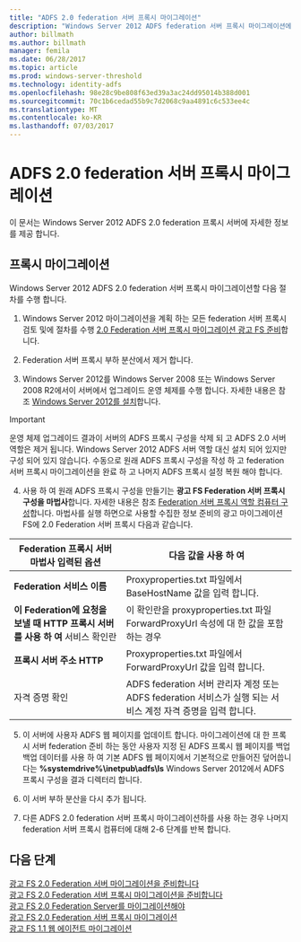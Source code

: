 ```yaml
---
title: "ADFS 2.0 federation 서버 프록시 마이그레이션"
description: "Windows Server 2012 ADFS federation 서버 프록시 마이그레이션에 대해 설명 합니다."
author: billmath
ms.author: billmath
manager: femila
ms.date: 06/28/2017
ms.topic: article
ms.prod: windows-server-threshold
ms.technology: identity-adfs
ms.openlocfilehash: 98e28c9be808f63ed39a3ac24dd95014b388d001
ms.sourcegitcommit: 70c1b6cedad55b9c7d2068c9aa4891c6c533ee4c
ms.translationtype: MT
ms.contentlocale: ko-KR
ms.lasthandoff: 07/03/2017
---
```

# <a name="migrate-the-ad-fs-20-federation-server-proxy"></a>ADFS 2.0 federation 서버 프록시 마이그레이션
이 문서는 Windows Server 2012 ADFS 2.0 federation 프록시 서버에 자세한 정보를 제공 합니다.

## <a name="migrate-the-proxy"></a>프록시 마이그레이션

Windows Server 2012 ADFS 2.0 federation 서버 프록시 마이그레이션할 다음 절차를 수행 합니다.  
  
1.  Windows Server 2012 마이그레이션을 계획 하는 모든 federation 서버 프록시 검토 및에 절차를 수행 [2.0 Federation 서버 프록시 마이그레이션 광고 FS 준비](prepare-to-migrate-ad-fs-fed-proxy.md)합니다.  
  
2.  Federation 서버 프록시 부하 분산에서 제거 합니다.  
  
3.  Windows Server 2012를 Windows Server 2008 또는 Windows Server 2008 R2에서이 서버에서 업그레이드 운영 체제를 수행 합니다. 자세한 내용은 참조 [Windows Server 2012를 설치](https://technet.microsoft.com/library/jj134246.aspx)합니다.  
  
> [!IMPORTANT]
>  운영 체제 업그레이드 결과이 서버의 ADFS 프록시 구성을 삭제 되 고 ADFS 2.0 서버 역할은 제거 됩니다. Windows Server 2012 ADFS 서버 역할 대신 설치 되어 있지만 구성 되어 있지 않습니다. 수동으로 원래 ADFS 프록시 구성을 작성 하 고 federation 서버 프록시 마이그레이션을 완료 하 고 나머지 ADFS 프록시 설정 복원 해야 합니다.  
  
4.  사용 하 여 원래 ADFS 프록시 구성을 만들기는 **광고 FS Federation 서버 프록시 구성을 마법사**합니다. 자세한 내용은 참조 [Federation 서버 프록시 역할 컴퓨터 구성](configure-a-computer-for-the-federation-server-proxy-role.md)합니다. 마법사를 실행 하면으로 사용할 수집한 정보 준비의 광고 마이그레이션 FS에 2.0 Federation 서버 프록시 다음과 같습니다.  
  
 
|**Federation 프록시 서버 마법사 입력된 옵션**|**다음 값을 사용 하 여**|
|-----|-----|  
|**Federation 서비스 이름**|Proxyproperties.txt 파일에서 BaseHostName 값을 입력 합니다.|  
|**이 Federation에 요청을 보낼 때 HTTP 프록시 서버를 사용 하 여** 서비스 확인란|이 확인란을 proxyproperties.txt 파일 ForwardProxyUrl 속성에 대 한 값을 포함 하는 경우|  
|**프록시 서버 주소 HTTP**|Proxyproperties.txt 파일에서 ForwardProxyUrl 값을 입력 합니다.|  
|자격 증명 확인|ADFS federation 서버 관리자 계정 또는 ADFS federation 서비스가 실행 되는 서비스 계정 자격 증명을 입력 합니다.|  
  
5.  이 서버에 사용자 ADFS 웹 페이지를 업데이트 합니다. 마이그레이션에 대 한 프록시 서버 federation 준비 하는 동안 사용자 지정 된 ADFS 프록시 웹 페이지를 백업 백업 데이터를 사용 하 여 기본 ADFS 웹 페이지에서 기본적으로 만들어진 덮어씁니다는 **%systemdrive%\inetpub\adfs\ls** Windows Server 2012에서 ADFS 프록시 구성을 결과 디렉터리 합니다.  
  
6.  이 서버 부하 분산을 다시 추가 됩니다.  
  
7.  다른 ADFS 2.0 federation 서버 프록시 마이그레이션하를 사용 하는 경우 나머지 federation 서버 프록시 컴퓨터에 대해 2-6 단계를 반복 합니다.  
  
  
## <a name="next-steps"></a>다음 단계
 [광고 FS 2.0 Federation 서버 마이그레이션을 준비합니다](prepare-to-migrate-ad-fs-fed-server.md)   
 [광고 FS 2.0 Federation 서버 프록시 마이그레이션을 준비합니다](prepare-to-migrate-ad-fs-fed-proxy.md)   
 [광고 FS 2.0 Federation Server를 마이그레이션해야](migrate-the-ad-fs-fed-server.md)   
 [광고 FS 2.0 Federation 서버 프록시 마이그레이션](migrate-the-ad-fs-2-fed-server-proxy.md)   
 [광고 FS 1.1 웹 에이전트 마이그레이션](migrate-the-ad-fs-web-agent.md)